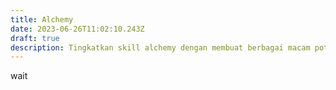 ```yaml
---
title: Alchemy
date: 2023-06-26T11:02:10.243Z
draft: true
description: Tingkatkan skill alchemy dengan membuat berbagai macam potions!
---
```

wait